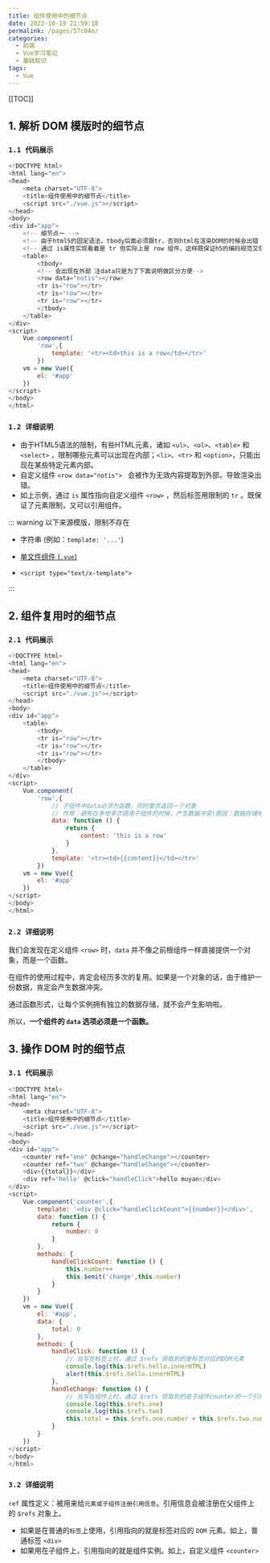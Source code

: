 ```yaml
---
title: 组件使用中的细节点
date: 2022-10-19 21:59:18
permalink: /pages/57c04e/
categories:
  - 前端
  - Vue学习笔记
  - 基础知识
tags:
  - Vue
---
```


[[TOC]]

## 1. 解析 DOM 模版时的细节点

### `1.1 代码展示`

```js
<!DOCTYPE html>
<html lang="en">
<head>
	<meta charset="UTF-8">
	<title>组件使用中的细节点</title>
	<script src="./vue.js"></script>
</head>
<body>
<div id="app">
	<!-- 细节点一 -->
	<!-- 由于html5的固定语法，tbody后面必须跟tr，否则html在渲染DOM的时候会出错 -->
	<!-- 通过 is属性实现看着是 tr 但实际上是 row 组件，这样既保证h5的编码规范又保证tr里显示我们的组件 -->
	<table>
		<tbody>
		<!-- 会出现在外部 注data只是为了下面说明做区分方便-->
		<row data="notis"></row>
		<tr is="row"></tr>
		<tr is="row"></tr>
		<tr is="row"></tr>
		</tbody>
	</table>
</div>
<script>
	Vue.component(
		'row',{
			template: '<tr><td>this is a row</td></tr>'
		})
	vm = new Vue({
		el: '#app'
	})
</script>
</body>
</html>
```

### `1.2 详细说明`

- 由于HTML5语法的限制，有些HTML元素，诸如 `<ul>`、`<ol>`、`<table>` 和 `<select>` ，限制哪些元素可以出现在内部；`<li>`、`<tr>` 和 `<option>`，只能出现在某些特定元素内部。
- 自定义组件 `<row data="notis"> ` 会被作为无效内容提取到外部，导致渲染出错。
- 如上示例，通过 `is` 属性指向自定义组件 `<row>` ，然后标签用限制的 `tr` 。既保证了元素限制，又可以引用组件。

::: warning 以下来源模版，限制不存在

- 字符串 (例如：`template: '...'`)

- [单文件组件 (`.vue`)](https://v2.cn.vuejs.org/v2/guide/single-file-components.html)

- `<script type="text/x-template">`

:::

## 2. 组件复用时的细节点

### `2.1 代码展示`

```js
<!DOCTYPE html>
<html lang="en">
<head>
	<meta charset="UTF-8">
	<title>组件使用中的细节点</title>
	<script src="./vue.js"></script>
</head>
<body>
<div id="app">
	<table>
		<tbody>
		<tr is="row"></tr>
		<tr is="row"></tr>
		<tr is="row"></tr>
		</tbody>
	</table>
</div>
<script>
	Vue.component(
		'row',{
			// 子组件中data必须为函数，同时要求返回一个对象
			// 作用：避免在多地多次调用子组件的时候，产生数据冲突(原因：数据存储地址一致)，这样做每个子组件都拥有独立的数据存储
			data: function () {
				return {
					content: 'this is a row'
				}
			},
			template: '<tr><td>{{content}}</td></tr>'
		})
	vm = new Vue({
		el: '#app'
	})
</script>
</body>
</html>
```

### `2.2 详细说明`

我们会发现在定义组件 `<row>` 时，`data` 并不像之前根组件一样直接提供一个对象，而是一个函数。

在组件的使用过程中，肯定会经历多次的复用。如果是一个对象的话，由于维护一份数据，肯定会产生数据冲突。

通过函数形式，让每个实例拥有独立的数据存储，就不会产生影响啦。

所以，**一个组件的 `data` 选项必须是一个函数。**

## 3. 操作 DOM 时的细节点

### `3.1 代码展示`

```js
<!DOCTYPE html>
<html lang="en">
<head>
	<meta charset="UTF-8">
	<title>组件使用中的细节点</title>
	<script src="./vue.js"></script>
</head>
<body>
<div id="app">
	<counter ref="one" @change="handleChange"></counter>
	<counter ref="two" @change="handleChange"></counter>
	<div>{{total}}</div>
	<div ref='hello' @click="handleClick">hello muyan</div>
</div>
<script>
	Vue.component('counter',{
		template: '<div @click="handleClickCount">{{number}}</div>',
		data: function () {
			return {
				number: 0
			}
		},
		methods: {
			handleClickCount: function () {
				this.number++
				this.$emit('change',this.number)
			}
		}
	})
	vm = new Vue({
		el: '#app',
		data: {
			total: 0
		},
		methods: {
			handleClick: function () {
				// 当写在标签上时，通过 $refs 获取到的是标签对应的DOM元素
				console.log(this.$refs.hello.innerHTML)
				alert(this.$refs.hello.innerHTML)
			},
			handleChange: function () {
				// 当写在组件上时，通过 $refs 获取到的是子组件counter的一个引用
				console.log(this.$refs.one)
				console.log(this.$refs.two)
				this.total = this.$refs.one.number + this.$refs.two.number
			}
		}
	})
</script>
</body>
</html>
```

### `3.2 详细说明`

`ref` 属性定义：被用来给`元素或子组件注册引用信息`。引用信息会被注册在父组件上的 `$refs` 对象上。

- 如果是在普通的`标签`上使用，引用指向的就是标签对应的 `DOM` 元素。如上，普通标签 `<div>`
- 如果用在子组件上，引用指向的就是组件实例。如上，自定义组件 `<counter>`
